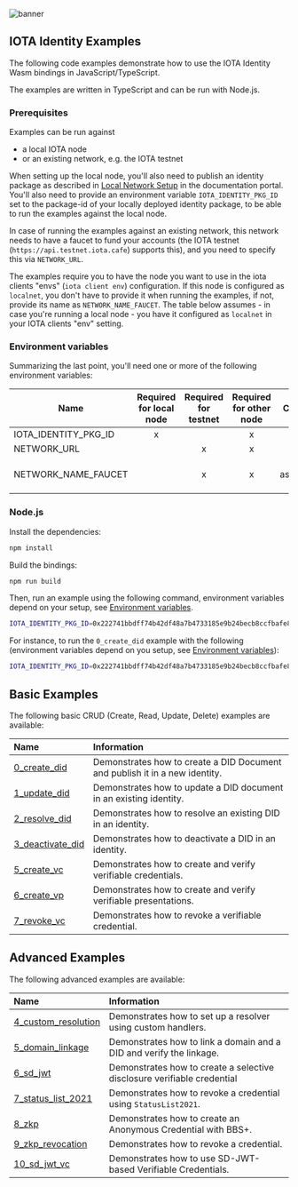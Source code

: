 ![banner](https://github.com/iotaledger/identity.rs/raw/HEAD/.github/banner_identity.svg)

## IOTA Identity Examples

The following code examples demonstrate how to use the IOTA Identity Wasm bindings in JavaScript/TypeScript.

The examples are written in TypeScript and can be run with Node.js.

### Prerequisites

Examples can be run against
- a local IOTA node
- or an existing network, e.g. the IOTA testnet

When setting up the local node, you'll also need to publish an identity package as described in
[Local Network Setup](https://docs.iota.org/iota-identity/getting-started/local-network-setup) in the documentation portal.
You'll also need to provide an environment variable `IOTA_IDENTITY_PKG_ID` set to the package-id of your locally deployed
identity package, to be able to run the examples against the local node.

In case of running the examples against an existing network, this network needs to have a faucet to fund your accounts (the IOTA testnet (`https://api.testnet.iota.cafe`) supports this), and you need to specify this via `NETWORK_URL`.

The examples require you to have the node you want to use in the iota clients "envs" (`iota client env`) configuration. If this node is configured as `localnet`, you don't have to provide it when running the examples, if not, provide its name as `NETWORK_NAME_FAUCET`. The table below assumes - in case you're running a local node - you have it configured as `localnet` in your IOTA clients "env" setting.

### Environment variables

Summarizing the last point, you'll need one or more of the following environment variables:

| Name                 | Required for local node | Required for testnet | Required for other node |       Comment        |
| -------------------- | :---------------------: | :------------------: | :---------------------: | :------------------: |
| IOTA_IDENTITY_PKG_ID |            x            |                      |            x            |                      |
| NETWORK_URL          |                         |          x           |            x            |                      |
| NETWORK_NAME_FAUCET  |                         |          x           |            x            | see assumption above |

### Node.js

Install the dependencies:

```bash
npm install
```

Build the bindings:

```bash
npm run build
```

Then, run an example using the following command, environment variables depend on your setup, see [Environment variables](#environment-variables).

```bash
IOTA_IDENTITY_PKG_ID=0x222741bbdff74b42df48a7b4733185e9b24becb8ccfbafe8eac864ab4e4cc555 npm run example:node -- <example-name>
```

For instance, to run the `0_create_did` example with the following (environment variables depend on you setup, see [Environment variables](#environment-variables)):

```bash
IOTA_IDENTITY_PKG_ID=0x222741bbdff74b42df48a7b4733185e9b24becb8ccfbafe8eac864ab4e4cc555 npm run example:node -- 0_create_did
```

## Basic Examples

The following basic CRUD (Create, Read, Update, Delete) examples are available:

| Name                                                | Information                                                                 |
| :-------------------------------------------------- | :-------------------------------------------------------------------------- |
| [0_create_did](src/0_basic/0_create_did.ts)         | Demonstrates how to create a DID Document and publish it in a new identity. |
| [1_update_did](src/0_basic/1_update_did.ts)         | Demonstrates how to update a DID document in an existing identity.          |
| [2_resolve_did](src/0_basic/2_resolve_did.ts)       | Demonstrates how to resolve an existing DID in an identity.                 |
| [3_deactivate_did](src/0_basic/3_deactivate_did.ts) | Demonstrates how to deactivate a DID in an identity.                        |
| [5_create_vc](src/0_basic/5_create_vc.ts)           | Demonstrates how to create and verify verifiable credentials.               |
| [6_create_vp](src/0_basic/6_create_vp.ts)           | Demonstrates how to create and verify verifiable presentations.             |
| [7_revoke_vc](src/0_basic/7_revoke_vc.ts)           | Demonstrates how to revoke a verifiable credential.                         |

## Advanced Examples

The following advanced examples are available:

| Name                                                         | Information                                                             |
| :----------------------------------------------------------- | :---------------------------------------------------------------------- |
| [4_custom_resolution](src/1_advanced/4_custom_resolution.ts) | Demonstrates how to set up a resolver using custom handlers.            |
| [5_domain_linkage](src/1_advanced/5_domain_linkage.ts)       | Demonstrates how to link a domain and a DID and verify the linkage.     |
| [6_sd_jwt](src/1_advanced/6_sd_jwt.ts)                       | Demonstrates how to create a selective disclosure verifiable credential |
| [7_status_list_2021](src/1_advanced/7_status_list_2021.ts)   | Demonstrates how to revoke a credential using `StatusList2021`.         |
| [8_zkp](./1_advanced/8_zkp.ts)                               | Demonstrates how to create an Anonymous Credential with BBS+.           |
| [9_zkp_revocation](./1_advanced/9_zkp_revocation.ts)         | Demonstrates how to revoke a credential.                                |
| [10_sd_jwt_vc](./1_advanced/10_sd_jwt_vc.rs)                 | Demonstrates how to use SD-JWT-based Verifiable Credentials.            |

<!--

## Browser

While the examples should work in a browser environment, we do not provide browser examples yet.

-->
